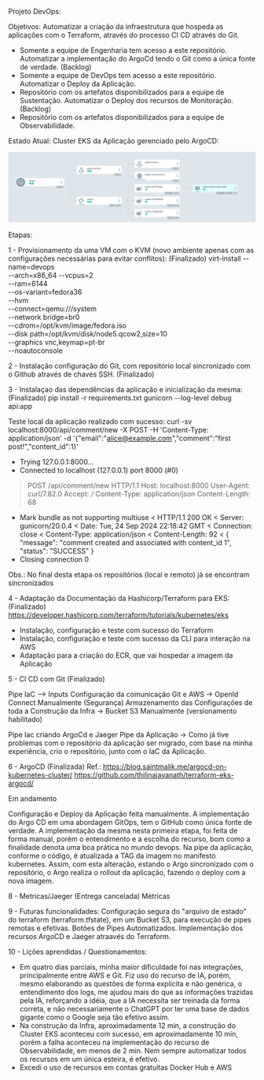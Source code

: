 Projeto DevOps:

Objetivos:
Automatizar a criação da infraestrutura que hospeda as aplicações com o Terraform, através do processo CI CD através do Git.
 - Somente a equipe de Engenharia tem acesso a este repositório.
Automatizar a implementação do ArgoCd tendo o Git como a única fonte de verdade. (Backlog)
 - Somente a equipe de DevOps tem acesso a este repositório.
Automatizar o Deploy da Aplicação.
 - Repositório com os artefatos disponibilizados para a equipe de Sustentação.
Automatizar o Deploy dos recursos de Monitoração. (Backlog)
 - Repositório com os artefatos disponibilizados para a equipe de Observabilidade.

Estado Atual:
 Cluster EKS da Aplicação gerenciado pelo ArgoCD:

<img src="https://github.com/carina-pereira-devops/devops/blob/cda45bff905bbf3e7d0e2d6ad750e487296080f1/imagens/resultado_final.png" alt="ArgoCD">

Etapas:

1 - Provisionamento da uma VM com o KVM (novo ambiente apenas com as configurações necessárias para evitar conflitos): (Finalizado)
virt-install --name=devops \
             --arch=x86_64 --vcpus=2 \
             --ram=6144 \
             --os-variant=fedora36 \
             --hvm \
             --connect=qemu:///system \
             --network bridge=br0 \
             --cdrom=/opt/kvm/image/fedora.iso \
             --disk path=/opt/kvm/disk/node5.qcow2,size=10 \
             --graphics vnc,keymap=pt-br \
             --noautoconsole

2 - Instalação configuração do Git, com repositório local sincronizado com o Github através de chaves SSH. (Finalizado)

3 - Instalaçao das dependências da aplicação e inicialização da mesma: (Finalizado)
pip install -r requirements.txt
gunicorn --log-level debug api:app

Teste local da aplicação realizado com sucesso:
curl -sv localhost:8000/api/comment/new -X POST -H 'Content-Type: application/json' -d '{"email":"alice@example.com","comment":"first post!","content_id":1}'
*   Trying 127.0.0.1:8000...
* Connected to localhost (127.0.0.1) port 8000 (#0)
> POST /api/comment/new HTTP/1.1
> Host: localhost:8000
> User-Agent: curl/7.82.0
> Accept: */*
> Content-Type: application/json
> Content-Length: 68
> 
* Mark bundle as not supporting multiuse
< HTTP/1.1 200 OK
< Server: gunicorn/20.0.4
< Date: Tue, 24 Sep 2024 22:18:42 GMT
< Connection: close
< Content-Type: application/json
< Content-Length: 92
< 
{
  "message": "comment created and associated with content_id 1", 
  "status": "SUCCESS"
}
* Closing connection 0

Obs.: No final desta etapa os repositórios (local e remoto) já se encontram sincronizados

4 - Adaptação da Documentação da Hashicorp/Terraform para EKS: (Finalizado)
https://developer.hashicorp.com/terraform/tutorials/kubernetes/eks 

- Instalação, configuração e teste com sucesso do Terraform
- Instalação, configuração e teste com sucesso da CLI para interação na AWS
- Adaptação para a criação do ECR, que vai hospedar a imagem da Aplicação

5 - CI CD com Git (Finalizado)

Pipe IaC --> Inputs
Configuração da comunicação Git e AWS -> OpenId Connect Manualmente (Segurança)
Armazenamento das Configurações de toda a Construção da Infra -> Bucket S3 Manualmente (versionamento habilitado)

Pipe Iac criando ArgoCd e Jaeger
Pipe da Aplicação -> Como já tive problemas com o repositório da aplicação ser migrado, com base na minha experiência,
                     crio o repositório, junto com o IaC da Aplicação.

6 - ArgoCD  (Finalizada)
Ref.:
https://blog.saintmalik.me/argocd-on-kubernetes-cluster/
https://github.com/thilinajayanath/terraform-eks-argocd/

Em andamento


Configuração e Deploy da Aplicação feita manualmente. 
A implementação do Argo CD em uma abordagem GitOps, tem o GitHub como única fonte de verdade.
A implementação da mesma nesta primeira etapa, foi feita de forma manual, porém o entendimento e a escolha do recurso, bom como a finalidade denota uma boa prática no mundo devops.
Na pipe da aplicação, conforme o código, é atualizada a TAG da imagem no manifesto kubernetes. Assim, com esta alteração, estando o Argo sincronizado com o repositório, o Argo realiza o rollout da aplicação, fazendo o deploy com a nova imagem.

8 - Metricas/Jaeger (Entrega cancelada)
Métricas

9 - Futuras funcionalidades:
Configuração segura do "arquivo de estado" do terraform (terraform.tfstate), em um Bucket S3, para execução de pipes remotas e efetivas.
Botões de Pipes Automatizados.
Implementação dos recursos ArgoCD e Jaeger atraavés do Terraform.

10 - Lições aprendidas / Questionamentos:

- Em quatro dias parciais, minha maior dificuldade foi nas integrações, principalmente entre AWS e Git. Fiz uso do recurso de IA, porém, mesmo elaborando as questões de forma explícita e não genérica, o entendimento dos logs, me ajudou mais do que as informações trazidas pela IA, reforçando a idéia, que a IA necessita ser treinada da forma correta, e não necessariamente o ChatGPT por ter uma base de dados gigante como o Google seja tão efetivo assim.
- Na construção da Infra, aproximadamente 12 min, a construção do Cluster EKS aconteceu com sucesso, em aproximadamente 10 min, porém a falha aconteceu na implementação do recurso de Observabilidade, em menos de 2 min. Nem sempre automatizar todos os recursos em um única esteira, é efetivo.
- Excedi o uso de recursos em contas gratuítas Docker Hub e AWS

